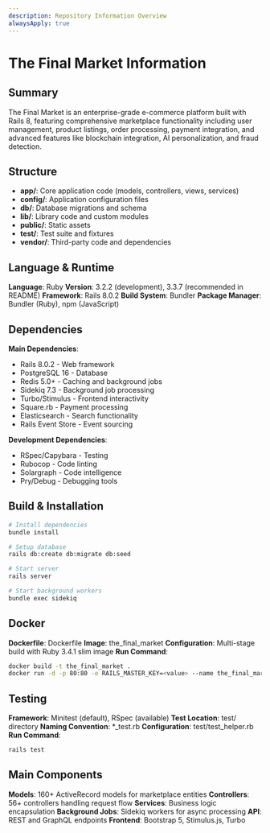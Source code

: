 ```yaml
---
description: Repository Information Overview
alwaysApply: true
---
```


# The Final Market Information

## Summary
The Final Market is an enterprise-grade e-commerce platform built with Rails 8, featuring comprehensive marketplace functionality including user management, product listings, order processing, payment integration, and advanced features like blockchain integration, AI personalization, and fraud detection.

## Structure
- **app/**: Core application code (models, controllers, views, services)
- **config/**: Application configuration files
- **db/**: Database migrations and schema
- **lib/**: Library code and custom modules
- **public/**: Static assets
- **test/**: Test suite and fixtures
- **vendor/**: Third-party code and dependencies

## Language & Runtime
**Language**: Ruby
**Version**: 3.2.2 (development), 3.3.7 (recommended in README)
**Framework**: Rails 8.0.2
**Build System**: Bundler
**Package Manager**: Bundler (Ruby), npm (JavaScript)

## Dependencies
**Main Dependencies**:
- Rails 8.0.2 - Web framework
- PostgreSQL 16 - Database
- Redis 5.0+ - Caching and background jobs
- Sidekiq 7.3 - Background job processing
- Turbo/Stimulus - Frontend interactivity
- Square.rb - Payment processing
- Elasticsearch - Search functionality
- Rails Event Store - Event sourcing

**Development Dependencies**:
- RSpec/Capybara - Testing
- Rubocop - Code linting
- Solargraph - Code intelligence
- Pry/Debug - Debugging tools

## Build & Installation
```bash
# Install dependencies
bundle install

# Setup database
rails db:create db:migrate db:seed

# Start server
rails server

# Start background workers
bundle exec sidekiq
```

## Docker
**Dockerfile**: Dockerfile
**Image**: the_final_market
**Configuration**: Multi-stage build with Ruby 3.4.1 slim image
**Run Command**:
```bash
docker build -t the_final_market .
docker run -d -p 80:80 -e RAILS_MASTER_KEY=<value> --name the_final_market the_final_market
```

## Testing
**Framework**: Minitest (default), RSpec (available)
**Test Location**: test/ directory
**Naming Convention**: *_test.rb
**Configuration**: test/test_helper.rb
**Run Command**:
```bash
rails test
```

## Main Components
**Models**: 160+ ActiveRecord models for marketplace entities
**Controllers**: 56+ controllers handling request flow
**Services**: Business logic encapsulation
**Background Jobs**: Sidekiq workers for async processing
**API**: REST and GraphQL endpoints
**Frontend**: Bootstrap 5, Stimulus.js, Turbo